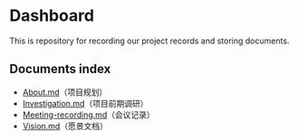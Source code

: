 # Dashboard
This is repository for recording our project records and storing documents.

## Documents index

- [About.md](docs/About.md)（项目规划）
- [Investigation.md](docs/Investigation.md)（项目前期调研）
- [Meeting-recording.md](docs/Meeting-recording.md)（会议记录）
- [Vision.md](docs/Vision.md)（愿景文档）

